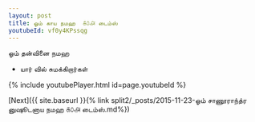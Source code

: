```yaml
---
layout: post
title: ஓம் காய நமஹ  ௧௦௮ டைம்ஸ்
youtubeId: vf0y4KPssqg
---
```

 
 
 ஓம் தன்வினை நமஹ  
 
 -  யார் வில் சுமக்கிறார்கள் 
 
  
 
  
 
 
 
 
 
 


{% include youtubePlayer.html id=page.youtubeId %}
 
[Next]({{ site.baseurl }}{% link  split2/_posts/2015-11-23-ஓம் சாணூராந்த்ர னுஷூடனாய நமஹ ௧௦௮ டைம்ஸ்.md%})
 
